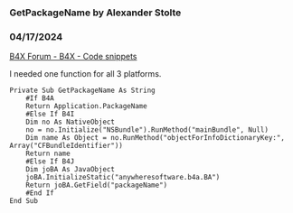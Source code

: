 ###  GetPackageName by Alexander Stolte
### 04/17/2024
[B4X Forum - B4X - Code snippets](https://www.b4x.com/android/forum/threads/160565/)

I needed one function for all 3 platforms.  
  

```B4X
Private Sub GetPackageName As String  
    #If B4A  
    Return Application.PackageName  
    #Else If B4I  
    Dim no As NativeObject  
    no = no.Initialize("NSBundle").RunMethod("mainBundle", Null)  
    Dim name As Object = no.RunMethod("objectForInfoDictionaryKey:", Array("CFBundleIdentifier"))  
    Return name  
    #Else If B4J  
    Dim joBA As JavaObject  
    joBA.InitializeStatic("anywheresoftware.b4a.BA")  
    Return joBA.GetField("packageName")  
    #End If  
End Sub
```